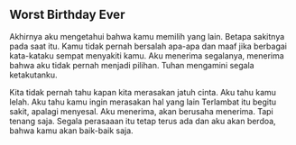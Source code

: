 ## Worst Birthday Ever

Akhirnya aku mengetahui bahwa kamu memilih yang lain. Betapa sakitnya pada saat itu.
Kamu tidak pernah bersalah apa-apa dan maaf jika berbagai kata-kataku sempat menyakiti kamu.
Aku menerima segalanya, menerima bahwa aku tidak pernah menjadi pilihan.
Tuhan mengamini segala ketakutanku.

Kita tidak pernah tahu kapan kita merasakan jatuh cinta.
Aku tahu kamu lelah. Aku tahu kamu ingin merasakan hal yang lain
Terlambat itu begitu sakit, apalagi menyesal.
Aku menerima, akan berusaha menerima.
Tapi tenang saja. Segala perasaaan itu tetap terus ada dan aku akan berdoa, bahwa kamu akan baik-baik saja.
